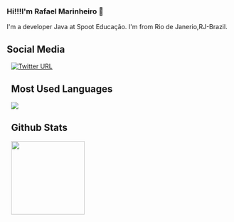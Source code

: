 ### Hi!!!I'm Rafael Marinheiro 👋

I'm a developer Java at Spoot Educação. I'm from Rio de Janerio,RJ-Brazil.

## Social Media
<div style="margin: 10px 10px 10px 10px">
    
[![Twitter URL](https://img.shields.io/twitter/url?color=%231DA1F2&label=follow&logo=twitter&logoColor=%231DA1F2&style=flat-square&url=https%3A%2F%2Ftwitter.com%2Frs_marinheiro)](https://twitter.com/rs_marinheiro)

<!--
**rmarinheiro/rmarinheiro** is a ✨ _special_ ✨ repository because its `README.md` (this file) appears on your GitHub profile.

Here are some ideas to get you started:

- 🔭 I’m currently working on ...
- 🌱 I’m currently learning ...
- 👯 I’m looking to collaborate on ...
- 🤔 I’m looking for help with ...
- 💬 Ask me about ...
- 📫 How to reach me: ...
- 😄 Pronouns: ...
- ⚡ Fun fact: ...
-->
## Most Used Languages

<a href="https://github.com/anuraghazra/github-readme-stats">
  <img src="https://github-readme-stats.vercel.app/api/top-langs/?username=rmarinheiro&layout=compact&langs_count=20&hide_title=true&hide_border=true" />    
</a> 

## Github Stats
<a href="https://github.com/anuraghazra/github-readme-stats">
    <img
      height="165"
      src="https://github-readme-stats.vercel.app/api?username=rmarinheiro&count_private=true&show_icons=true&custom_title=Github%20Status&hide=issues&hide_title=true&hide_border=true" />
</a>
